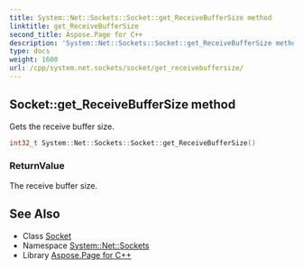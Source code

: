 ```yaml
---
title: System::Net::Sockets::Socket::get_ReceiveBufferSize method
linktitle: get_ReceiveBufferSize
second_title: Aspose.Page for C++
description: 'System::Net::Sockets::Socket::get_ReceiveBufferSize method. Gets the receive buffer size in C++.'
type: docs
weight: 1600
url: /cpp/system.net.sockets/socket/get_receivebuffersize/
---
```

## Socket::get_ReceiveBufferSize method


Gets the receive buffer size.

```cpp
int32_t System::Net::Sockets::Socket::get_ReceiveBufferSize()
```


### ReturnValue

The receive buffer size.

## See Also

* Class [Socket](../)
* Namespace [System::Net::Sockets](../../)
* Library [Aspose.Page for C++](../../../)
